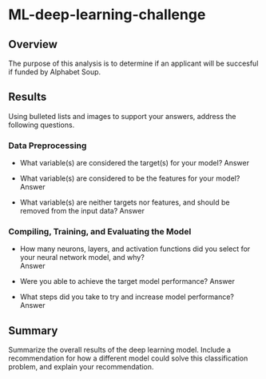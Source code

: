# ML-deep-learning-challenge

## Overview

The purpose of this analysis is to determine if an applicant will be succesful if funded by Alphabet Soup.

## Results

Using bulleted lists and images to support your answers, address the following questions.

### Data Preprocessing

* What variable(s) are considered the target(s) for your model? 
Answer

* What variable(s) are considered to be the features for your model? 
Answer

* What variable(s) are neither targets nor features, and should be removed from the input data? 
Answer

### Compiling, Training, and Evaluating the Model

* How many neurons, layers, and activation functions did you select for your neural network model, and why?   
Answer

* Were you able to achieve the target model performance? 
Answer

* What steps did you take to try and increase model performance? 
Answer

## Summary

Summarize the overall results of the deep learning model. Include a recommendation for how a different model could solve this classification problem, and explain your recommendation.
